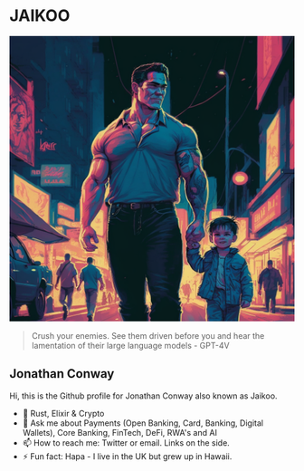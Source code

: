 # JAIKOO

![jaikoo](https://github.com/jaikoo/jaikoo/raw/master/images/jaikoo-walking-with-clark.png)


> Crush your enemies. See them driven before you and hear the lamentation of their large language models - GPT-4V

## Jonathan Conway
Hi, this is the Github profile for Jonathan Conway also known as Jaikoo. 

- 🤟 Rust, Elixir & Crypto
- 💬 Ask me about Payments (Open Banking, Card, Banking, Digital Wallets), Core Banking, FinTech, DeFi, RWA's and AI
- 📫 How to reach me: Twitter or email. Links on the side.
- ⚡ Fun fact: Hapa - I live in the UK but grew up in Hawaii.



